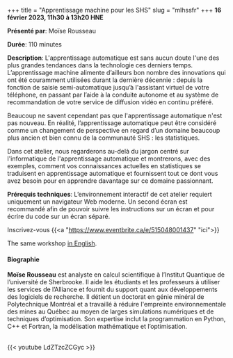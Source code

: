 +++
title = "Apprentissage machine pour les SHS"
slug = "mlhssfr"
+++
**16 février 2023, 11h30 à 13h20 HNE**

**Présenté par**: Moïse Rousseau

**Durée**: 110 minutes

**Description**: L'apprentissage automatique est sans aucun doute l'une des plus grandes tendances dans la
technologie ces derniers temps. L’apprentissage machine alimente d’ailleurs bon nombre des innovations qui ont
été couramment utilisées durant la dernière décennie : depuis la fonction de saisie semi-automatique jusqu’à
l'assistant virtuel de votre téléphone, en passant par l’aide à la conduite autonome et au système de
recommandation de votre service de diffusion vidéo en continu préféré.

Beaucoup ne savent cependant pas que l'apprentissage automatique n'est pas nouveau. En réalité,
l’apprentissage automatique peut être considéré comme un changement de perspective en regard d’un domaine
beaucoup plus ancien et bien connu de la communauté SHS : les statistiques.

Dans cet atelier, nous regarderons au-delà du jargon centré sur l'informatique de l'apprentissage automatique
et montrerons, avec des exemples, comment vos connaissances actuelles en statistiques se traduisent en
apprentissage automatique et fournissent tout ce dont vous avez besoin pour en apprendre davantage sur ce
domaine passionnant.

**Prérequis techniques**: L’environnement interactif de cet atelier requiert uniquement un navigateur Web
moderne. Un second écran est recommandé afin de pouvoir suivre les instructions sur un écran et pour écrire du
code sur un écran séparé.

Inscrivez-vous {{<a "https://www.eventbrite.ca/e/515048001437" "ici">}}

The same workshop [in English](/mlhss).

#### Biographie

**Moïse Rousseau** est analyste en calcul scientifique à l’Institut Quantique de l’université de
Sherbrooke. Il aide les étudiants et les professeurs à utiliser les services de l’Alliance et fournit du
support quant aux développements des logiciels de recherche. Il détient un doctorat en génie minéral de
Polytechnique Montréal et a travaillé à réduire l'empreinte environnementale des mines au Québec au moyen de
larges simulations numériques et de techniques d’optimisation. Son expertise inclut la programmation en
Python, C++ et Fortran, la modélisation mathématique et l’optimisation.

<br>
{{< youtube LdZTzcZCGyc >}}
